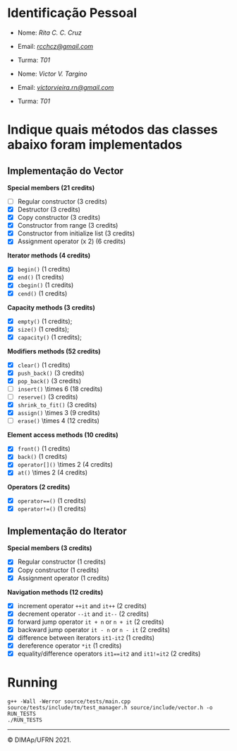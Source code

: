 ﻿# Identificação Pessoal

- Nome: *Rita C. C. Cruz*
- Email: *rcchcz@gmail.com*
- Turma: *T01*

- Nome: *Victor V. Targino*
- Email: *victorvieira.rn@gmail.com*
- Turma: *T01*

# Indique quais métodos das classes abaixo foram implementados

## Implementação do Vector

**Special members (21 credits)**
- [ ] Regular constructor (3 credits)
- [x] Destructor (3 credits)
- [x] Copy constructor (3 credits)
- [x] Constructor from range (3 credits)
- [x] Constructor from initialize list (3 credits)
- [x] Assignment operator (x 2) (6 credits)

**Iterator methods (4 credits)**
- [x] `begin()` (1 credits)
- [x] `end()` (1 credits)
- [x] `cbegin()` (1 credits)
- [x] `cend()` (1 credits)

**Capacity methods (3 credits)**
- [x] `empty()` (1 credits);
- [x] `size()` (1 credits);
- [x] `capacity()` (1 credits);

**Modifiers methods (52 credits)**
- [x] `clear()` (1 credits)
- [x] `push_back()` (3 credits)
- [x] `pop_back()` (3 credits)
- [ ] `insert()` \times 6 (18 credits)
- [ ] `reserve()` (3 credits)
- [x] `shrink_to_fit()` (3 credits)
- [x] `assign()` \times 3 (9 credits)
- [ ] `erase()` \times 4 (12 credits)

**Element access methods (10 credits)**
- [x] `front()` (1 credits)
- [x] `back()` (1 credits)
- [x] `operator[]()` \times 2 (4 credits)
- [x] `at()` \times 2 (4 credits)

**Operators (2 credits)**
- [x] `operator==()` (1 credits)
- [x] `operator!=()` (1 credits)

## Implementação do Iterator

**Special members (3 credits)**
- [x] Regular constructor (1 credits)
- [x] Copy constructor (1 credits)
- [x] Assignment operator (1 credits)

**Navigation methods (12 credits)**
- [x] increment operator `++it` and `it++` (2 credits)
- [x] decrement operator `--it` and `it--` (2 credits)
- [x] forward jump operator `it + n` or `n + it`   (2 credits)
- [x] backward jump operator `it - n` or `n - it`   (2 credits)
- [x] difference between iterators `it1-it2` (1 credits)
- [x] dereference operator `*it` (1 credits)
- [x] equality/difference operators `it1==it2` and `it1!=it2` (2 credits)

# Running

```
g++ -Wall -Werror source/tests/main.cpp source/tests/include/tm/test_manager.h source/include/vector.h -o RUN_TESTS
./RUN_TESTS
```
--------
&copy; DIMAp/UFRN 2021.